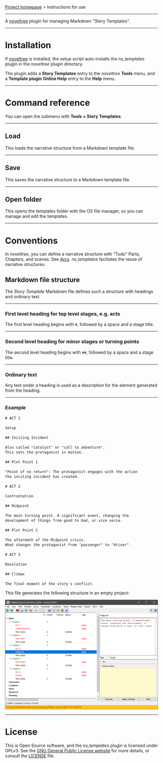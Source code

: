 [Project homepage](https://peter88213.github.io/nv_templates) > Instructions for use

--- 

A [noveltree](https://peter88213.github.io/noveltree/) plugin for managing Markdown "Story Templates". 

---

# Installation

If [noveltree](https://peter88213.github.io/noveltree/) is installed, the setup script auto-installs the *nv_templates* plugin in the *noveltree* plugin directory.

The plugin adds a **Story Templates** entry to the *noveltree* **Tools** menu, and a **Template plugin Online Help** entry to the **Help** menu. 

---

# Command reference

You can open the submenu with **Tools > Story Templates**.

---

## Load

This loads the narrative structure from a Markdown template file. 

---

## Save

This saves the narrative structure to a Markdown template file. 

---

## Open folder

This opens the templates folder with the OS file manager, so you can manage and edit the templates. 

---

# Conventions

In *noveltree*, you can define a narrative structure with "Todo" Parts, Chapters, and scenes. See [Arcs](https://peter88213.github.io/noveltree/help/arcs). *nv_templates* faciliates the reuse of narrative structures.

## Markdown file structure

The *Story Template* Markdown file defines such a structure with headings and ordinary text.

---

### First level heading for top level stages, e.g. acts

The first level heading begins with `#`, followed by a space and a stage title. 

---

### Second level heading for minor stages or turning points

The second level heading begins with `##`, followed by a space and a stage title. 

---

### Ordinary text

Any text under a heading is used as a description for the element generated from the heading.

---

### Example

```
# ACT 1

Setup

## Inciting Incident

Also called "catalyst" or "call to adventure".
This sets the protagonist in motion.

## Plot Point 1

"Point of no return": The protagonist engages with the action 
the inciting incident has created.

# ACT 2

Confrontation

## Midpoint

The main turning point. A significant event, changing the 
development of things from good to bad, or vice versa.

## Plot Point 2

The aftermath of the Midpoint crisis.
What changes the protagonist from "passenger" to "driver".  

# ACT 3

Resolution

## Climax

The final moment of the story's conflict.

```

This file generates the following structure in an empty project:

![Screenshot](Screenshots/structure01.png)

---

# License

This is Open Source software, and the *nv_templates* plugin is licensed under GPLv3. See the
[GNU General Public License website](https://www.gnu.org/licenses/gpl-3.0.en.html) for more
details, or consult the [LICENSE](https://github.com/peter88213/nv_templates/blob/main/LICENSE) file.
